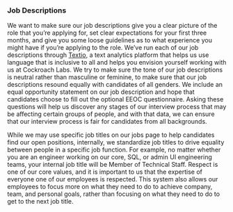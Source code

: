 ### Job Descriptions

We want to make sure our job descriptions give you a clear picture of the role that you’re applying for, set clear expectations for your first three months, and give you some loose guidelines as to what experience you might have if you’re applying to the role.  We’ve run each of our job descriptions through [Textio](https://textio.com/), a text analytics platform that helps us use language that is inclusive to all and helps you envision yourself working with us at Cockroach Labs.  We try to make sure the tone of our job descriptions is neutral rather than masculine or feminine, to make sure that our job descriptions resound equally with candidates of all genders.  We include an equal opportunity statement on our job description and hope that candidates choose to fill out the optional EEOC questionnaire.  Asking these questions will help us discover any stages of our interview process that may be affecting certain groups of people, and with that data, we can ensure that our interview process is fair for candidates from all backgrounds.

While we may use specific job titles on our jobs page to help candidates find our open positions, internally, we standardize job titles to drive equality between people in a specific job function.  For example, no matter whether you are an engineer working on our core, SQL, or admin UI engineering teams, your internal job title will be Member of Technical Staff.  Respect is one of our core values, and it is important to us that the expertise of everyone one of our employees is respected.  This system also allows our employees to focus more on what they need to do to achieve company, team, and personal goals, rather than focusing on what they need to do to get to the next job title.  
